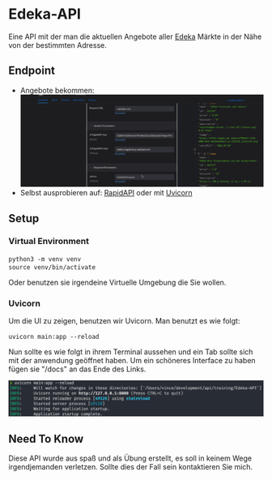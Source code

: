 # Edeka-API
Eine API mit der man die aktuellen Angebote aller [Edeka](edeka.com) Märkte in der Nähe von der bestimmten Adresse.

## Endpoint
* Angebote bekommen:
    ![get_offers](/images/get_offers.gif)
* Selbst ausprobieren auf: [RapidAPI](https://rapidapi.com/VinceDerPrince/api/edeka-angebote) oder mit [Uvicorn](#uvicorn)

## Setup
### Virtual Environment
```
python3 -m venv venv
source venv/bin/activate
```
Oder benutzen sie irgendeine Virtuelle Umgebung die Sie wollen.

### Uvicorn
Um die UI zu zeigen, benutzen wir Uvicorn.
Man benutzt es wie folgt:
```
uvicorn main:app --reload
```
Nun sollte es wie folgt in ihrem Terminal aussehen und ein Tab sollte sich mit der anwendung geöffnet haben. Um ein schöneres Interface zu haben fügen sie "/docs" an das Ende des Links.

![Uvicorn Setup](/images/uvicorn_setup.png)

## Need To Know
Diese API wurde aus spaß und als Übung erstellt, es soll in keinem Wege irgendjemanden verletzen. Sollte dies der Fall sein kontaktieren Sie mich. 